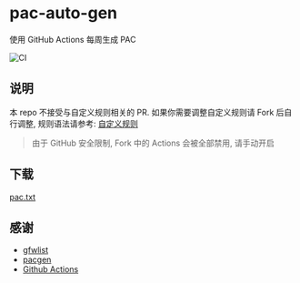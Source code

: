 # pac-auto-gen

使用 GitHub Actions 每周生成 PAC

![CI](https://img.shields.io/github/actions/workflow/status/mathhub6/V2pac-auto-gen/ci.yml?label=CI&logo=github-actions&logoColor=white&style=for-the-badge)

## 说明

本 repo 不接受与自定义规则相关的 PR. 如果你需要调整自定义规则请 Fork 后自行调整, 规则语法请参考: [自定义规则](https://github.com/JinnLynn/genpac#自定义规则)



> 由于 GitHub 安全限制, Fork 中的 Actions 会被全部禁用, 请手动开启

## 下载

<a href="../../releases/latest/download/pac.txt" download>pac.txt</a>

## 感谢

- [gfwlist](https://github.com/gfwlist/gfwlist)
- [pacgen](https://github.com/JinnLynn/genpac)
- [Github Actions](https://github.com/features/actions)
